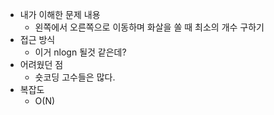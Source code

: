 * 내가 이해한 문제 내용
  - 왼쪽에서 오른쪽으로 이동하며 화살을 쏠 때 최소의 개수 구하기
* 접근 방식
  - 이거 nlogn 될것 같은데?
* 어려웠던 점
  - 숏코딩 고수들은 많다.
* 복잡도 
  - O(N)
